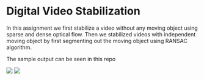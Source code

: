 # Digital Video Stabilization

In this assignment we first stabilize a video without any moving object using sparse and dense optical flow.
Then we stabilized videos with independent moving object by first segmenting out the moving object using RANSAC algorithm.

The sample output can be seen in this repo

![](https://github.com/NiharGupte/OpticalFlow/blob/master/Demo_1.gif)
![](https://github.com/NiharGupte/OpticalFlow/blob/master/Demo_2.gif)
